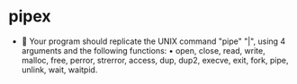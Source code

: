 # pipex
- 🔭 Your program should replicate the UNIX command "pipe" "|", using 4 arguments and the following functions:
    • open, close, read, write, malloc, free, perror,
    strerror, access, dup, dup2, execve, exit, fork, pipe,
    unlink, wait, waitpid.
